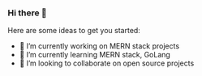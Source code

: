 ### Hi there 👋

Here are some ideas to get you started:

- 🔭 I’m currently working on MERN stack projects
- 🌱 I’m currently learning MERN stack, GoLang
- 👯 I’m looking to collaborate on open source projects
<!-- - ⚡ Fun fact: --> 
